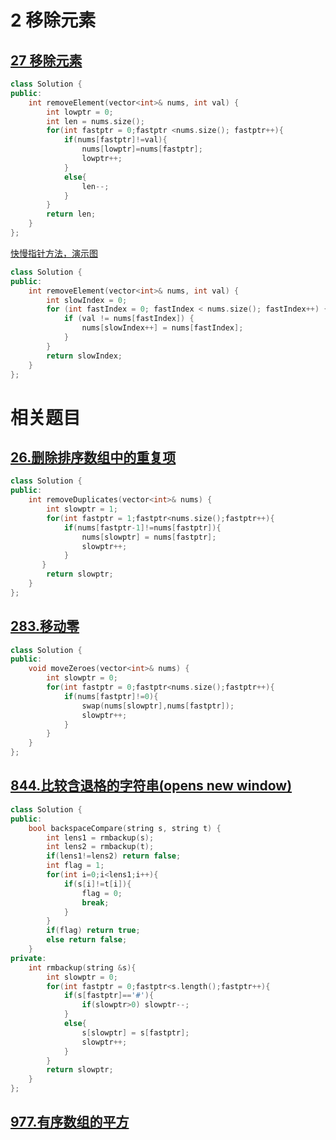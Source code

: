# 2 移除元素

## [27 移除元素](https://leetcode.cn/problems/remove-element/description/)

```cpp
class Solution {
public:
    int removeElement(vector<int>& nums, int val) {
        int lowptr = 0;
        int len = nums.size();
        for(int fastptr = 0;fastptr <nums.size(); fastptr++){
            if(nums[fastptr]!=val){
                nums[lowptr]=nums[fastptr];
                lowptr++;
            }
            else{
                len--;
            }
        }
        return len;
    }
};
```

[快慢指针方法，演示图](https://programmercarl.com/0027.%E7%A7%BB%E9%99%A4%E5%85%83%E7%B4%A0.html#%E6%80%9D%E8%B7%AF)

```cpp
class Solution {
public:
    int removeElement(vector<int>& nums, int val) {
        int slowIndex = 0;
        for (int fastIndex = 0; fastIndex < nums.size(); fastIndex++) {
            if (val != nums[fastIndex]) {
                nums[slowIndex++] = nums[fastIndex];
            }
        }
        return slowIndex;
    }
};
```
# 相关题目

## [26.删除排序数组中的重复项](https://leetcode.cn/problems/remove-duplicates-from-sorted-array/)

```cpp
class Solution {
public:
    int removeDuplicates(vector<int>& nums) {
        int slowptr = 1;
        for(int fastptr = 1;fastptr<nums.size();fastptr++){
            if(nums[fastptr-1]!=nums[fastptr]){
                nums[slowptr] = nums[fastptr];
                slowptr++;
            }
       }
        return slowptr;
    }
};
```

## [283.移动零](https://leetcode.cn/problems/move-zeroes/)

```cpp
class Solution {
public:
    void moveZeroes(vector<int>& nums) {
        int slowptr = 0;
        for(int fastptr = 0;fastptr<nums.size();fastptr++){
            if(nums[fastptr]!=0){
                swap(nums[slowptr],nums[fastptr]);
                slowptr++;
            }
        }
    }
};
```

## [844.比较含退格的字符串(opens new window)](https://leetcode.cn/problems/backspace-string-compare/)

```cpp
class Solution {
public:
    bool backspaceCompare(string s, string t) {
        int lens1 = rmbackup(s);
        int lens2 = rmbackup(t);
        if(lens1!=lens2) return false;
        int flag = 1;
        for(int i=0;i<lens1;i++){
            if(s[i]!=t[i]){
                flag = 0;
                break;
            }
        }
        if(flag) return true;
        else return false;
    }
private:
    int rmbackup(string &s){
        int slowptr = 0;
        for(int fastptr = 0;fastptr<s.length();fastptr++){
            if(s[fastptr]=='#'){
                if(slowptr>0) slowptr--;
            }
            else{
                s[slowptr] = s[fastptr];
                slowptr++;
            }
        }
        return slowptr;
    }
};
```

## [977.有序数组的平方](https://leetcode.cn/problems/squares-of-a-sorted-array/)


